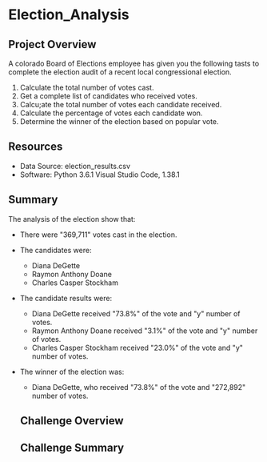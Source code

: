 # Election_Analysis

## Project Overview
A colorado Board of Elections employee has given you the following tasts to complete the election audit of a recent local congressional election.

1. Calculate the total number of votes cast.
2. Get a complete list of candidates who received votes.
3. Calcu;ate the total number of votes each candidate received.
4. Calculate the percentage of votes each candidate won.
5. Determine the winner of the election based on popular vote.

## Resources
- Data Source: election_results.csv
- Software: Python 3.6.1 Visual Studio Code, 1.38.1

## Summary
The analysis of the election show that:
- There were "369,711" votes cast in the election.
- The candidates were:
  - Diana DeGette
  - Raymon Anthony Doane
  - Charles Casper Stockham
- The candidate results were:
  - Diana DeGette received "73.8%" of the vote and "y" number of votes.
  - Raymon Anthony Doane received "3.1%" of the vote and "y" number of votes.
  - Charles Casper Stockham received "23.0%" of the vote and "y" number of votes.
- The winner of the election was:
  - Diana DeGette, who received "73.8%" of the vote and "272,892" number of votes.
  
  ## Challenge Overview
  
  ## Challenge Summary
  
 
